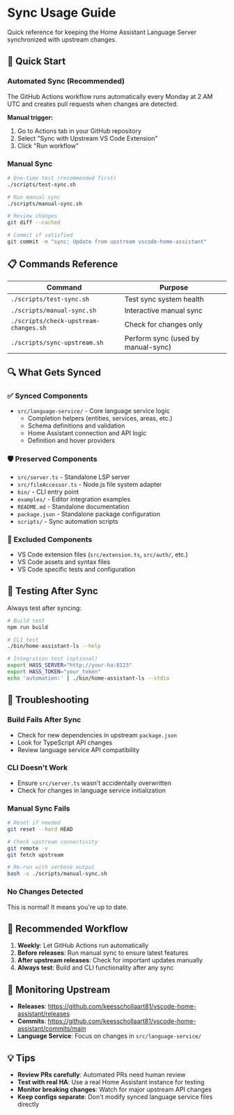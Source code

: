 # Sync Usage Guide

Quick reference for keeping the Home Assistant Language Server synchronized with upstream changes.

## 🚀 Quick Start

### Automated Sync (Recommended)

The GitHub Actions workflow runs automatically every Monday at 2 AM UTC and creates pull requests when changes are detected.

**Manual trigger:**

1. Go to Actions tab in your GitHub repository
2. Select "Sync with Upstream VS Code Extension"
3. Click "Run workflow"

### Manual Sync

```bash
# One-time test (recommended first)
./scripts/test-sync.sh

# Run manual sync
./scripts/manual-sync.sh

# Review changes
git diff --cached

# Commit if satisfied
git commit -m "sync: Update from upstream vscode-home-assistant"
```

## 📋 Commands Reference

| Command                               | Purpose                            |
| ------------------------------------- | ---------------------------------- |
| `./scripts/test-sync.sh`              | Test sync system health            |
| `./scripts/manual-sync.sh`            | Interactive manual sync            |
| `./scripts/check-upstream-changes.sh` | Check for changes only             |
| `./scripts/sync-upstream.sh`          | Perform sync (used by manual-sync) |

## 🔍 What Gets Synced

### ✅ Synced Components

- `src/language-service/` - Core language service logic
    - Completion helpers (entities, services, areas, etc.)
    - Schema definitions and validation
    - Home Assistant connection and API logic
    - Definition and hover providers

### 🛡️ Preserved Components

- `src/server.ts` - Standalone LSP server
- `src/fileAccessor.ts` - Node.js file system adapter
- `bin/` - CLI entry point
- `examples/` - Editor integration examples
- `README.md` - Standalone documentation
- `package.json` - Standalone package configuration
- `scripts/` - Sync automation scripts

### 🚫 Excluded Components

- VS Code extension files (`src/extension.ts`, `src/auth/`, etc.)
- VS Code assets and syntax files
- VS Code specific tests and configuration

## 🧪 Testing After Sync

Always test after syncing:

```bash
# Build test
npm run build

# CLI test
./bin/home-assistant-ls --help

# Integration test (optional)
export HASS_SERVER="http://your-ha:8123"
export HASS_TOKEN="your_token"
echo 'automation:' | ./bin/home-assistant-ls --stdio
```

## 🚨 Troubleshooting

### Build Fails After Sync

- Check for new dependencies in upstream `package.json`
- Look for TypeScript API changes
- Review language service API compatibility

### CLI Doesn't Work

- Ensure `src/server.ts` wasn't accidentally overwritten
- Check for changes in language service initialization

### Manual Sync Fails

```bash
# Reset if needed
git reset --hard HEAD

# Check upstream connectivity
git remote -v
git fetch upstream

# Re-run with verbose output
bash -x ./scripts/manual-sync.sh
```

### No Changes Detected

This is normal! It means you're up to date.

## 📅 Recommended Workflow

1. **Weekly**: Let GitHub Actions run automatically
2. **Before releases**: Run manual sync to ensure latest features
3. **After upstream releases**: Check for important updates manually
4. **Always test**: Build and CLI functionality after any sync

## 🔗 Monitoring Upstream

- **Releases**: https://github.com/keesschollaart81/vscode-home-assistant/releases
- **Commits**: https://github.com/keesschollaart81/vscode-home-assistant/commits/main
- **Language Service**: Focus on changes in `src/language-service/`

## 💡 Tips

- **Review PRs carefully**: Automated PRs need human review
- **Test with real HA**: Use a real Home Assistant instance for testing
- **Monitor breaking changes**: Watch for major upstream API changes
- **Keep configs separate**: Don't modify synced language service files directly

